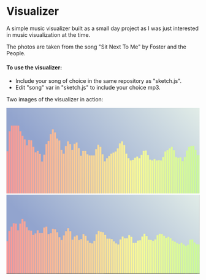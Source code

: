 # Visualizer

A simple music visualizer built as a small day project as I was just interested in music visualization at the time.

The photos are taken from the song "Sit Next To Me" by Foster and the People. 

 #### To use the visualizer:
* Include your song of choice in the same repository as "sketch.js".
* Edit "song" var in "sketch.js" to include your choice mp3. 

Two images of the visualizer in action:

![Alt text](vis_1.png?raw=true "Visualizer Picture")
![Alt text](vis_2.png?raw=true "Visualizer Picture")

